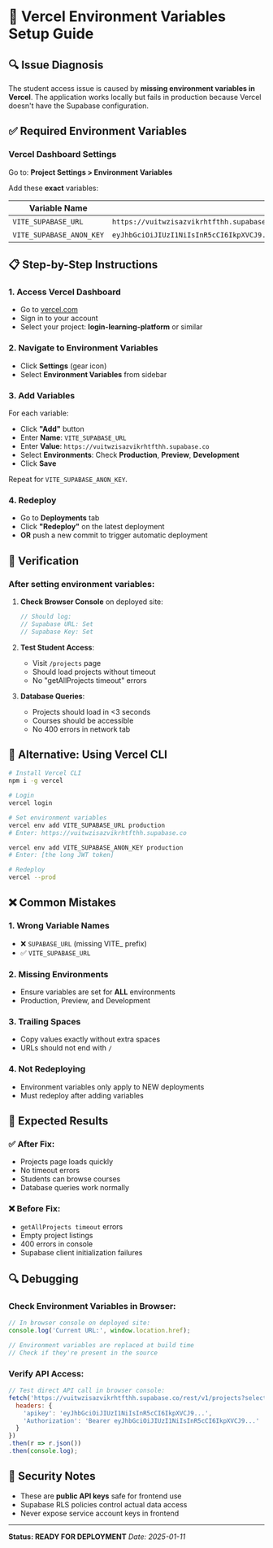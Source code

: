 # 🚀 Vercel Environment Variables Setup Guide

## 🔍 Issue Diagnosis
The student access issue is caused by **missing environment variables in Vercel**. The application works locally but fails in production because Vercel doesn't have the Supabase configuration.

## ✅ Required Environment Variables

### Vercel Dashboard Settings
Go to: **Project Settings > Environment Variables**

Add these **exact** variables:

| Variable Name | Value | Environment |
|---------------|-------|-------------|
| `VITE_SUPABASE_URL` | `https://vuitwzisazvikrhtfthh.supabase.co` | All |
| `VITE_SUPABASE_ANON_KEY` | `eyJhbGciOiJIUzI1NiIsInR5cCI6IkpXVCJ9.eyJpc3MiOiJzdXBhYmFzZSIsInJlZiI6InZ1aXR3emlzYXp2aWtyaHRmdGhoIiwicm9sZSI6ImFub24iLCJpYXQiOjE3NTEzOTU4ODIsImV4cCI6MjA2Njk3MTg4Mn0.VXCqythCUualJ7S9jVvnQUYe9BKnfMvbihtZT5c3qyE` | All |

## 📋 Step-by-Step Instructions

### 1. **Access Vercel Dashboard**
- Go to [vercel.com](https://vercel.com)
- Sign in to your account
- Select your project: **login-learning-platform** or similar

### 2. **Navigate to Environment Variables**
- Click **Settings** (gear icon)
- Select **Environment Variables** from sidebar

### 3. **Add Variables**
For each variable:
- Click **"Add"** button
- Enter **Name**: `VITE_SUPABASE_URL`
- Enter **Value**: `https://vuitwzisazvikrhtfthh.supabase.co`
- Select **Environments**: Check **Production**, **Preview**, **Development**
- Click **Save**

Repeat for `VITE_SUPABASE_ANON_KEY`.

### 4. **Redeploy**
- Go to **Deployments** tab
- Click **"Redeploy"** on the latest deployment
- **OR** push a new commit to trigger automatic deployment

## 🧪 Verification

### After setting environment variables:
1. **Check Browser Console** on deployed site:
   ```javascript
   // Should log:
   // Supabase URL: Set
   // Supabase Key: Set
   ```

2. **Test Student Access**:
   - Visit `/projects` page
   - Should load projects without timeout
   - No "getAllProjects timeout" errors

3. **Database Queries**:
   - Projects should load in <3 seconds
   - Courses should be accessible
   - No 400 errors in network tab

## 🔧 Alternative: Using Vercel CLI

```bash
# Install Vercel CLI
npm i -g vercel

# Login
vercel login

# Set environment variables
vercel env add VITE_SUPABASE_URL production
# Enter: https://vuitwzisazvikrhtfthh.supabase.co

vercel env add VITE_SUPABASE_ANON_KEY production
# Enter: [the long JWT token]

# Redeploy
vercel --prod
```

## ❌ Common Mistakes

### 1. **Wrong Variable Names**
- ❌ `SUPABASE_URL` (missing VITE_ prefix)
- ✅ `VITE_SUPABASE_URL`

### 2. **Missing Environments**
- Ensure variables are set for **ALL** environments
- Production, Preview, and Development

### 3. **Trailing Spaces**
- Copy values exactly without extra spaces
- URLs should not end with `/`

### 4. **Not Redeploying**
- Environment variables only apply to NEW deployments
- Must redeploy after adding variables

## 🎯 Expected Results

### ✅ After Fix:
- Projects page loads quickly
- No timeout errors
- Students can browse courses
- Database queries work normally

### ❌ Before Fix:
- `getAllProjects timeout` errors
- Empty project listings
- 400 errors in console
- Supabase client initialization failures

## 🔍 Debugging

### Check Environment Variables in Browser:
```javascript
// In browser console on deployed site:
console.log('Current URL:', window.location.href);

// Environment variables are replaced at build time
// Check if they're present in the source
```

### Verify API Access:
```javascript
// Test direct API call in browser console:
fetch('https://vuitwzisazvikrhtfthh.supabase.co/rest/v1/projects?select=id,title&is_approved=eq.true&limit=1', {
  headers: {
    'apikey': 'eyJhbGciOiJIUzI1NiIsInR5cCI6IkpXVCJ9...',
    'Authorization': 'Bearer eyJhbGciOiJIUzI1NiIsInR5cCI6IkpXVCJ9...'
  }
})
.then(r => r.json())
.then(console.log);
```

## 🚨 Security Notes
- These are **public API keys** safe for frontend use
- Supabase RLS policies control actual data access
- Never expose service account keys in frontend

---
**Status: READY FOR DEPLOYMENT**
*Date: 2025-01-11*